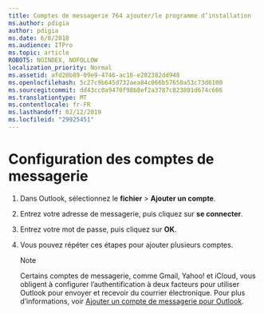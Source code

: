 ```yaml
---
title: Comptes de messagerie 764 ajouter/le programme d’installation
ms.author: pdigia
author: pdigia
ms.date: 6/8/2018
ms.audience: ITPro
ms.topic: article
ROBOTS: NOINDEX, NOFOLLOW
localization_priority: Normal
ms.assetid: afd20b89-09e9-4746-ac16-e282382dd948
ms.openlocfilehash: 5c27c9b645d732aea84c066b57650a53c73d6100
ms.sourcegitcommit: dd43cc0a9470f98b8ef2a3787c823801d674c666
ms.translationtype: MT
ms.contentlocale: fr-FR
ms.lasthandoff: 02/12/2019
ms.locfileid: "29925451"
---
```

# <a name="setup-email-accounts"></a>Configuration des comptes de messagerie

1. Dans Outlook, sélectionnez le **fichier** \> **Ajouter un compte**.
    
2. Entrez votre adresse de messagerie, puis cliquez sur **se connecter**.
    
3. Entrez votre mot de passe, puis cliquez sur **OK**.
    
4. Vous pouvez répéter ces étapes pour ajouter plusieurs comptes.
    
    > [!NOTE]
    > Certains comptes de messagerie, comme Gmail, Yahoo! et iCloud, vous obligent à configurer l’authentification à deux facteurs pour utiliser Outlook pour envoyer et recevoir du courrier électronique. Pour plus d’informations, voir [Ajouter un compte de messagerie pour Outlook](https://support.office.com/article/6e27792a-9267-4aa4-8bb6-c84ef146101b.aspx). 
  

